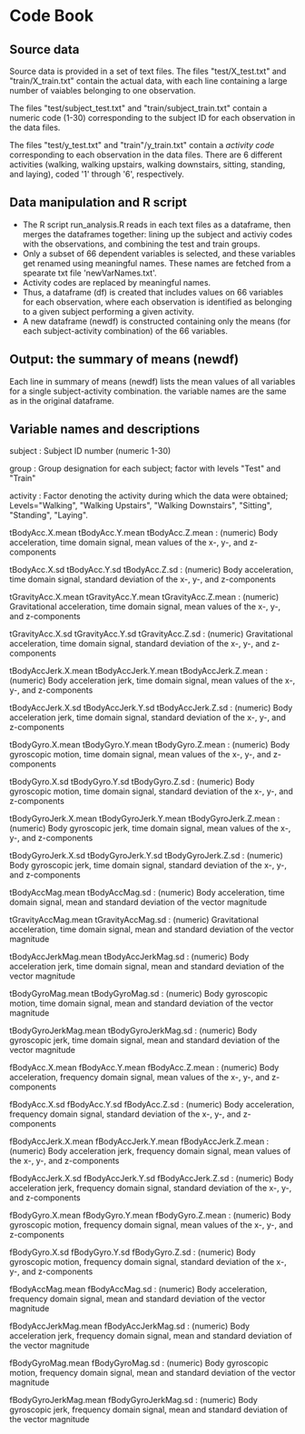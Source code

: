# Code Book

## Source data
Source data is provided in a set of text files. The files "test/X_test.txt" and "train/X_train.txt" contain the actual data, with each line containing a large number of vaiables belonging to one observation.

The files "test/subject_test.txt" and "train/subject_train.txt" contain a numeric code (1-30) corresponding to the subject ID for each observation in the data files.

The files "test/y_test.txt" and "train"/y_train.txt" contain a *activity code* corresponding to each observation in the data files. There are 6 different activities (walking, walking upstairs, walking downstairs, sitting, standing, and laying), coded '1' through '6', respectively.

## Data manipulation and R script
* The R script run_analysis.R reads in each text files as a dataframe, then merges the dataframes together: lining up the subject and activiy codes with the observations, and combining the test and train groups.
* Only a subset of 66 dependent variables is selected, and these variables get renamed using meaningful names. These names are fetched from a spearate txt file 'newVarNames.txt'. 
* Activity codes are replaced by meaningful names.
* Thus, a dataframe (df) is created that includes values on 66 variables for each observation, where each observation is identified as belonging to a given subject performing a given activity.
* A new dataframe (newdf) is constructed containing only the means (for each subject-activity combination) of the 66 variables.

## Output: the summary of means (newdf)
Each line in summary of means (newdf) lists the mean values of all variables for a single subject-activity combination. the variable names are the same as in the original dataframe.

## Variable names and descriptions

subject
	: Subject ID number (numeric 1-30)

group
	: Group designation for each subject; factor with levels "Test" and "Train"

activity
	: Factor denoting the activity during which the data were obtained;
	  Levels="Walking", "Walking Upstairs", "Walking Downstairs", "Sitting", "Standing", "Laying".

tBodyAcc.X.mean
tBodyAcc.Y.meantBodyAcc.Z.mean	: (numeric) Body acceleration, time domain signal, mean values of the x-, y-, and z-components
tBodyAcc.X.sdtBodyAcc.Y.sdtBodyAcc.Z.sd
	: (numeric) Body acceleration, time domain signal, standard deviation of the x-, y-, and z-components

tGravityAcc.X.meantGravityAcc.Y.meantGravityAcc.Z.mean
	: (numeric) Gravitational acceleration, time domain signal, mean values of the x-, y-, and z-components

tGravityAcc.X.sdtGravityAcc.Y.sdtGravityAcc.Z.sd	: (numeric) Gravitational acceleration, time domain signal, standard deviation of the x-, y-, and z-components

tBodyAccJerk.X.meantBodyAccJerk.Y.meantBodyAccJerk.Z.mean
	: (numeric) Body acceleration jerk, time domain signal, mean values of the  x-, y-, and z-components

tBodyAccJerk.X.sdtBodyAccJerk.Y.sdtBodyAccJerk.Z.sd
	: (numeric) Body acceleration jerk, time domain signal, standard deviation of the  x-, y-, and z-components

tBodyGyro.X.meantBodyGyro.Y.meantBodyGyro.Z.mean
	: (numeric) Body gyroscopic motion, time domain signal, mean values of the  x-, y-, and z-components

tBodyGyro.X.sdtBodyGyro.Y.sdtBodyGyro.Z.sd
	: (numeric) Body gyroscopic motion, time domain signal, standard deviation of the  x-, y-, and z-components

tBodyGyroJerk.X.meantBodyGyroJerk.Y.meantBodyGyroJerk.Z.mean
	: (numeric) Body gyroscopic jerk, time domain signal, mean values of the  x-, y-, and z-components

tBodyGyroJerk.X.sdtBodyGyroJerk.Y.sdtBodyGyroJerk.Z.sd
	: (numeric) Body gyroscopic jerk, time domain signal, standard deviation of the  x-, y-, and z-components

tBodyAccMag.meantBodyAccMag.sd
	: (numeric) Body acceleration, time domain signal, mean and standard deviation of the vector magnitude

tGravityAccMag.meantGravityAccMag.sd
	: (numeric) Gravitational acceleration, time domain signal, mean and standard deviation of the vector magnitude

tBodyAccJerkMag.meantBodyAccJerkMag.sd
	: (numeric) Body acceleration jerk, time domain signal, mean and standard deviation of the vector magnitude

tBodyGyroMag.meantBodyGyroMag.sd
	: (numeric) Body gyroscopic motion, time domain signal, mean and standard deviation of the vector magnitude

tBodyGyroJerkMag.meantBodyGyroJerkMag.sd
	: (numeric) Body gyroscopic jerk, time domain signal, mean and standard deviation of the vector magnitude

fBodyAcc.X.meanfBodyAcc.Y.meanfBodyAcc.Z.mean
	: (numeric) Body acceleration, frequency domain signal, mean values of the x-, y-, and z-components

fBodyAcc.X.sdfBodyAcc.Y.sdfBodyAcc.Z.sd
	: (numeric) Body acceleration, frequency domain signal, standard deviation of the x-, y-, and z-components

fBodyAccJerk.X.meanfBodyAccJerk.Y.meanfBodyAccJerk.Z.mean
	: (numeric) Body acceleration jerk, frequency domain signal, mean values of the x-, y-, and z-components

fBodyAccJerk.X.sdfBodyAccJerk.Y.sdfBodyAccJerk.Z.sd
	: (numeric) Body acceleration jerk, frequency domain signal, standard deviation of the x-, y-, and z-components

fBodyGyro.X.meanfBodyGyro.Y.meanfBodyGyro.Z.mean
	: (numeric) Body gyroscopic motion, frequency domain signal, mean values of the x-, y-, and z-components

fBodyGyro.X.sdfBodyGyro.Y.sdfBodyGyro.Z.sd
	: (numeric) Body gyroscopic motion, frequency domain signal, standard deviation of the x-, y-, and z-components

fBodyAccMag.meanfBodyAccMag.sd
	: (numeric) Body acceleration, frequency domain signal, mean and standard deviation of the vector magnitude

fBodyAccJerkMag.meanfBodyAccJerkMag.sd
	: (numeric) Body acceleration jerk, frequency domain signal, mean and standard deviation of the vector magnitude

fBodyGyroMag.meanfBodyGyroMag.sd
	: (numeric) Body gyroscopic motion, frequency domain signal, mean and standard deviation of the vector magnitude

fBodyGyroJerkMag.meanfBodyGyroJerkMag.sd
	: (numeric) Body gyroscopic jerk, frequency domain signal, mean and standard deviation of the vector magnitude


